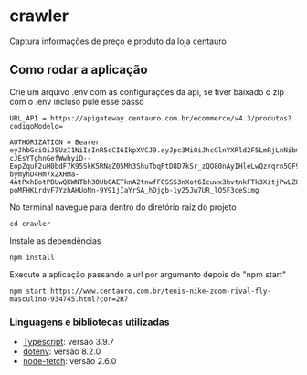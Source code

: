 # crawler
Captura informações de preço e produto da loja centauro

## Como rodar a aplicação
Crie um arquivo .env com as configurações da api, se tiver baixado o zip com o .env incluso pule esse passo
```
URL_API = https://apigateway.centauro.com.br/ecommerce/v4.3/produtos?codigoModelo=

AUTHORIZATION = Bearer eyJhbGciOiJSUzI1NiIsInR5cCI6IkpXVCJ9.eyJpc3MiOiJhcGlnYXRld2F5LmRjLnNibmV0Iiwic3ViIjoid3d3LmNlbnRhdXJvLmNvbS5iciIsImlhdCI6MTUxNjIzOTAyMiwiY2xpZW50X2lkIjoiZTU3Nzk3ZDYtN2Y3Mi00MzMwLWJjOTItOTM3MWRiNjI0YjQ5In0.Mc2PpOJwltFymE3He95TpGTBPDAbhmxNw-cJEsYTghnGefWwhyiD--EopZquF2uH0bdF7K95SkK5RNaZ05Mh3ShuTbqPtD8D7kSr_zQO80nAyIHleLwQzrqrn5GF9piwVSt7YfVDWxj8rNA5HlXQpdTuu0vEUjHQk4hpapB8MtmE1qg9-bymyhD4Hm7x2XHMa-4AtPxhBotPBUwQKWNTbh3OUbCAETknA2tnwfFCSSS3nXot6Icuwx3hvtnkFTk3XitjPwLZ8xTlIJ5Uyk8MjjdG-poMFHKLrdvF7YzhAHUoNn-9Y91jIaYrSA_hDjgb-1y25Jw7UR_lO5F3ceSimg
```

No terminal navegue para dentro do diretório raiz do projeto
```
cd crawler
```
Instale as dependências
```
npm install
```
Execute a aplicação passando a url por argumento depois do "npm start"
```
npm start https://www.centauro.com.br/tenis-nike-zoom-rival-fly-masculino-934745.html?cor=2R7
```

### Linguagens e bibliotecas utilizadas

- [Typescript](https://www.typescriptlang.org/docs/home.html): versão 3.9.7
- [dotenv](https://github.com/motdotla/dotenv): versão 8.2.0
- [node-fetch](https://www.npmjs.com/package/node-fetch): versão 2.6.0

### 
